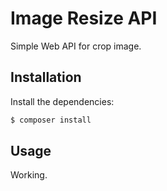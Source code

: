 Image Resize API
===

Simple Web API for crop image.

Installation
-----------
Install the dependencies:

```bash
$ composer install
```
Usage
-----------

Working.
